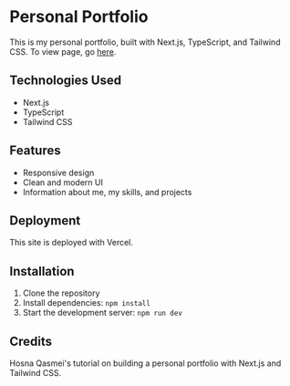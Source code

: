 # Personal Portfolio

This is my personal portfolio, built with Next.js, TypeScript, and Tailwind CSS.
To view page, go [here](https://portfolio-nine-ecru-55.vercel.app/).

## Technologies Used

- Next.js
- TypeScript
- Tailwind CSS

## Features

- Responsive design
- Clean and modern UI
- Information about me, my skills, and projects

## Deployment

This site is deployed with Vercel. 

## Installation

1. Clone the repository
2. Install dependencies: `npm install`
3. Start the development server: `npm run dev`

## Credits

Hosna Qasmei's tutorial on building a personal portfolio with Next.js and Tailwind CSS.
